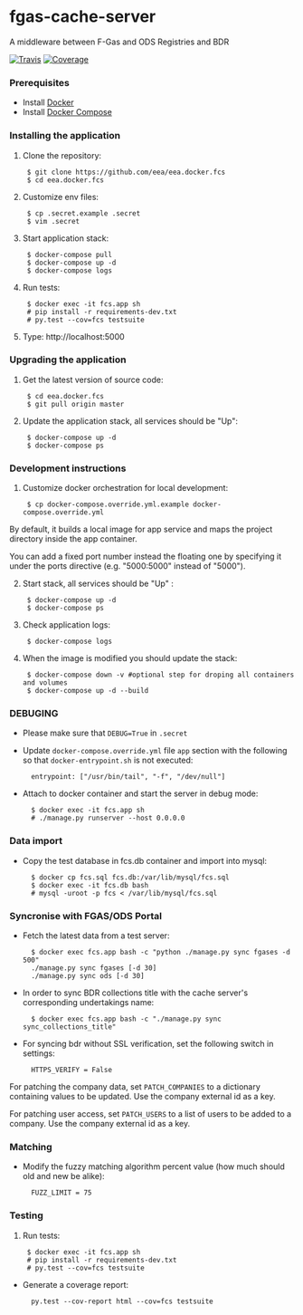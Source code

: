fgas-cache-server
=================

A middleware between F-Gas and ODS Registries and BDR

[![Travis](https://travis-ci.org/eea/eea.docker.fcs.svg?branch=master)](
https://travis-ci.org/eea/eea.docker.fcs)
[![Coverage](https://coveralls.io/repos/github/eea/eea.docker.fcs/badge.svg?branch=master)](
https://coveralls.io/github/eea/eea.docker.fcs)

### Prerequisites

* Install [Docker](https://docs.docker.com/engine/installation/)
* Install [Docker Compose](https://docs.docker.com/compose/install/)

### Installing the application

1. Clone the repository:

        $ git clone https://github.com/eea/eea.docker.fcs
        $ cd eea.docker.fcs

2. Customize env files:

        $ cp .secret.example .secret
        $ vim .secret

3. Start application stack:

        $ docker-compose pull
        $ docker-compose up -d
        $ docker-compose logs

4. Run tests:

        $ docker exec -it fcs.app sh
        # pip install -r requirements-dev.txt
        # py.test --cov=fcs testsuite

5. Type: http://localhost:5000

### Upgrading the application

1. Get the latest version of source code:

        $ cd eea.docker.fcs
        $ git pull origin master

2. Update the application stack, all services should be "Up":

        $ docker-compose up -d
        $ docker-compose ps

### Development instructions

1. Customize docker orchestration for local development:
        
        $ cp docker-compose.override.yml.example docker-compose.override.yml

By default, it builds a local image for app service and maps the project directory
inside the app container.

You can add a fixed port number instead the floating one by specifying it under
the ports directive (e.g. "5000:5000" instead of "5000").

2. Start stack, all services should be "Up" :

        $ docker-compose up -d
        $ docker-compose ps

3. Check application logs:

        $ docker-compose logs

4. When the image is modified you should update the stack:
    
        $ docker-compose down -v #optional step for droping all containers and volumes
        $ docker-compose up -d --build
        
### DEBUGING
* Please make sure that `DEBUG=True` in `.secret`

* Update `docker-compose.override.yml` file `app` section with the following so that
`docker-entrypoint.sh` is not executed:

        entrypoint: ["/usr/bin/tail", "-f", "/dev/null"]
        
* Attach to docker container and start the server in debug mode:
        
        $ docker exec -it fcs.app sh
        # ./manage.py runserver --host 0.0.0.0

### Data import

* Copy the test database in fcs.db container and import into mysql:

        $ docker cp fcs.sql fcs.db:/var/lib/mysql/fcs.sql
        $ docker exec -it fcs.db bash
        # mysql -uroot -p fcs < /var/lib/mysql/fcs.sql

### Syncronise with FGAS/ODS Portal

* Fetch the latest data from a test server:

        $ docker exec fcs.app bash -c "python ./manage.py sync fgases -d 500"
        ./manage.py sync fgases [-d 30]
        ./manage.py sync ods [-d 30]

* In order to sync BDR collections title with the cache server's corresponding undertakings name:

        $ docker exec fcs.app bash -c "./manage.py sync sync_collections_title"

* For syncing bdr without SSL verification, set the following switch in settings:

        HTTPS_VERIFY = False

For patching the company data, set `PATCH_COMPANIES` to a dictionary
containing values to be updated. Use the company external id as a key.

For patching user access, set `PATCH_USERS` to a list of users to be added to
a company. Use the company external id as a key.

### Matching

* Modify the fuzzy matching algorithm percent value (how much should old and new
be alike):

        FUZZ_LIMIT = 75

### Testing
1. Run tests:

        $ docker exec -it fcs.app sh
        # pip install -r requirements-dev.txt
        # py.test --cov=fcs testsuite

* Generate a coverage report:

        py.test --cov-report html --cov=fcs testsuite
